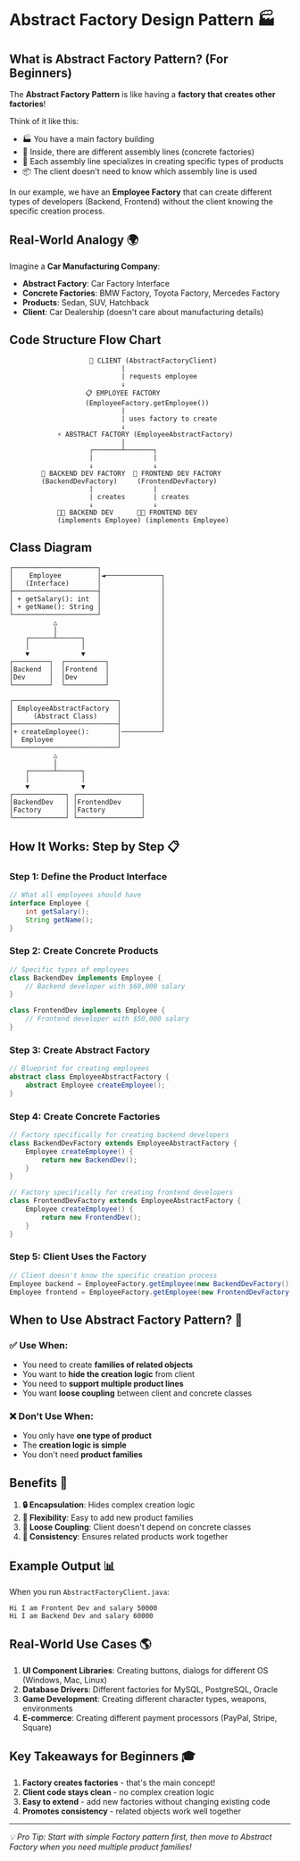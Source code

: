 # Abstract Factory Design Pattern 🏭

## What is Abstract Factory Pattern? (For Beginners)

The **Abstract Factory Pattern** is like having a **factory that creates other factories**! 

Think of it like this:
- 🏭 You have a main factory building
- 🔧 Inside, there are different assembly lines (concrete factories)
- 🎯 Each assembly line specializes in creating specific types of products
- 📦 The client doesn't need to know which assembly line is used

In our example, we have an **Employee Factory** that can create different types of developers (Backend, Frontend) without the client knowing the specific creation process.

## Real-World Analogy 🌍

Imagine a **Car Manufacturing Company**:
- **Abstract Factory**: Car Factory Interface
- **Concrete Factories**: BMW Factory, Toyota Factory, Mercedes Factory
- **Products**: Sedan, SUV, Hatchback
- **Client**: Car Dealership (doesn't care about manufacturing details)

## Code Structure Flow Chart

```
                    🎯 CLIENT (AbstractFactoryClient)
                            |
                            | requests employee
                            ↓
                   📋 EMPLOYEE FACTORY
                   (EmployeeFactory.getEmployee())
                            |
                            | uses factory to create
                            ↓
            ⚡ ABSTRACT FACTORY (EmployeeAbstractFactory)
                            |
                    ┌───────┴───────┐
                    |               |
                    ↓               ↓
        🔧 BACKEND DEV FACTORY  🎨 FRONTEND DEV FACTORY
        (BackendDevFactory)     (FrontendDevFactory)
                    |               |
                    | creates       | creates
                    ↓               ↓
            👨‍💻 BACKEND DEV      👩‍💻 FRONTEND DEV
            (implements Employee) (implements Employee)
```

## Class Diagram

```
┌─────────────────────┐
│    Employee         │◄──────────────┐
│   (Interface)       │               │
├─────────────────────┤               │
│ + getSalary(): int  │               │
│ + getName(): String │               │
└─────────────────────┘               │
           △                          │
           │                          │
    ┌──────┴──────┐                   │
    │             │                   │
    ▼             ▼                   │
┌─────────┐  ┌──────────┐             │
│Backend  │  │Frontend  │             │
│Dev      │  │Dev       │             │
└─────────┘  └──────────┘             │
                                      │
┌──────────────────────────┐          │
│ EmployeeAbstractFactory  │          │
│     (Abstract Class)     │          │
├──────────────────────────┤          │
│+ createEmployee():       │──────────┘
│  Employee                │
└──────────────────────────┘
           △
           │
    ┌──────┴──────┐
    │             │
    ▼             ▼
┌─────────────┐ ┌────────────────┐
│BackendDev   │ │FrontendDev     │
│Factory      │ │Factory         │
└─────────────┘ └────────────────┘
```

## How It Works: Step by Step 📋

### Step 1: Define the Product Interface
```java
// What all employees should have
interface Employee {
    int getSalary();
    String getName();
}
```

### Step 2: Create Concrete Products
```java
// Specific types of employees
class BackendDev implements Employee {
    // Backend developer with $60,000 salary
}

class FrontendDev implements Employee {
    // Frontend developer with $50,000 salary
}
```

### Step 3: Create Abstract Factory
```java
// Blueprint for creating employees
abstract class EmployeeAbstractFactory {
    abstract Employee createEmployee();
}
```

### Step 4: Create Concrete Factories
```java
// Factory specifically for creating backend developers
class BackendDevFactory extends EmployeeAbstractFactory {
    Employee createEmployee() {
        return new BackendDev();
    }
}

// Factory specifically for creating frontend developers
class FrontendDevFactory extends EmployeeAbstractFactory {
    Employee createEmployee() {
        return new FrontendDev();
    }
}
```

### Step 5: Client Uses the Factory
```java
// Client doesn't know the specific creation process
Employee backend = EmployeeFactory.getEmployee(new BackendDevFactory());
Employee frontend = EmployeeFactory.getEmployee(new FrontendDevFactory());
```

## When to Use Abstract Factory Pattern? 🤔

### ✅ Use When:
- You need to create **families of related objects**
- You want to **hide the creation logic** from client
- You need to **support multiple product lines**
- You want **loose coupling** between client and concrete classes

### ❌ Don't Use When:
- You only have **one type of product**
- The **creation logic is simple**
- You don't need **product families**

## Benefits 🌟

1. **🔒 Encapsulation**: Hides complex creation logic
2. **🔄 Flexibility**: Easy to add new product families
3. **🤝 Loose Coupling**: Client doesn't depend on concrete classes
4. **📏 Consistency**: Ensures related products work together

## Example Output 📊

When you run `AbstractFactoryClient.java`:

```
Hi I am Frontent Dev and salary 50000
Hi I am Backend Dev and salary 60000
```

## Real-World Use Cases 🌎

1. **UI Component Libraries**: Creating buttons, dialogs for different OS (Windows, Mac, Linux)
2. **Database Drivers**: Different factories for MySQL, PostgreSQL, Oracle
3. **Game Development**: Creating different character types, weapons, environments
4. **E-commerce**: Creating different payment processors (PayPal, Stripe, Square)

## Key Takeaways for Beginners 🎓

1. **Factory creates factories** - that's the main concept!
2. **Client code stays clean** - no complex creation logic
3. **Easy to extend** - add new factories without changing existing code
4. **Promotes consistency** - related objects work well together

---

*💡 Pro Tip: Start with simple Factory pattern first, then move to Abstract Factory when you need multiple product families!*
